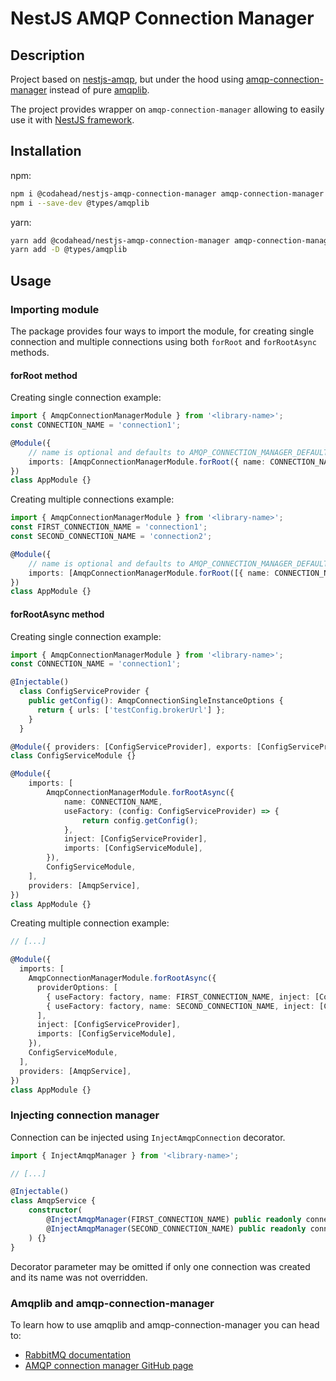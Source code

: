 # NestJS AMQP Connection Manager

## Description

Project based on [nestjs-amqp](https://github.com/nestjsx/nestjs-amqp), but under the hood
using [amqp-connection-manager](https://www.npmjs.com/package/amqp-connection-manager)
instead of pure [amqplib](https://www.npmjs.com/package/amqplib).

The project provides wrapper on `amqp-connection-manager` allowing to easily use it with
[NestJS framework](https://github.com/nestjs/nest).

## Installation

npm:

```sh
npm i @codahead/nestjs-amqp-connection-manager amqp-connection-manager amqplib
npm i --save-dev @types/amqplib
```

yarn:

```sh
yarn add @codahead/nestjs-amqp-connection-manager amqp-connection-manager amqplib
yarn add -D @types/amqplib
```

## Usage

### Importing module

The package provides four ways to import the module, for creating single connection
and multiple connections using both `forRoot` and `forRootAsync` methods.

#### forRoot method

Creating single connection example:

```ts
import { AmqpConnectionManagerModule } from '<library-name>'; 
const CONNECTION_NAME = 'connection1';

@Module({
    // name is optional and defaults to AMQP_CONNECTION_MANAGER_DEFAULT_CONNECTION_NAME constant
    imports: [AmqpConnectionManagerModule.forRoot({ name: CONNECTION_NAME, urls: ['url'] })],
})
class AppModule {}
```

Creating multiple connections example:

```ts
import { AmqpConnectionManagerModule } from '<library-name>'; 
const FIRST_CONNECTION_NAME = 'connection1';
const SECOND_CONNECTION_NAME = 'connection2';

@Module({
    // name is optional and defaults to AMQP_CONNECTION_MANAGER_DEFAULT_CONNECTION_NAME constant
    imports: [AmqpConnectionManagerModule.forRoot([{ name: CONNECTION_NAME, urls: ['url'] }, { name: SECOND_CONNECTION_NAME, urls: ['url'] }])],
})
class AppModule {}
```

#### forRootAsync method

Creating single connection example:

```ts
import { AmqpConnectionManagerModule } from '<library-name>'; 
const CONNECTION_NAME = 'connection1';

@Injectable()
  class ConfigServiceProvider {
    public getConfig(): AmqpConnectionSingleInstanceOptions {
      return { urls: ['testConfig.brokerUrl'] };
    }
  }

@Module({ providers: [ConfigServiceProvider], exports: [ConfigServiceProvider] })
class ConfigServiceModule {}

@Module({
    imports: [
        AmqpConnectionManagerModule.forRootAsync({
            name: CONNECTION_NAME,
            useFactory: (config: ConfigServiceProvider) => {
                return config.getConfig();
            },
            inject: [ConfigServiceProvider],
            imports: [ConfigServiceModule],
        }),
        ConfigServiceModule,
    ],
    providers: [AmqpService],
})
class AppModule {}
```

Creating multiple connection example:

```ts
// [...]

@Module({
  imports: [
    AmqpConnectionManagerModule.forRootAsync({
      providerOptions: [
        { useFactory: factory, name: FIRST_CONNECTION_NAME, inject: [ConfigServiceProvider] },
        { useFactory: factory, name: SECOND_CONNECTION_NAME, inject: [ConfigServiceProvider] },
      ],
      inject: [ConfigServiceProvider],
      imports: [ConfigServiceModule],
    }),
    ConfigServiceModule,
  ],
  providers: [AmqpService],
})
class AppModule {}
```

### Injecting connection manager

Connection can be injected using `InjectAmqpConnection` decorator.

```ts
import { InjectAmqpManager } from '<library-name>'; 

// [...]

@Injectable()
class AmqpService {
    constructor(
        @InjectAmqpManager(FIRST_CONNECTION_NAME) public readonly connection1: IAmqpConnectionManager,
        @InjectAmqpManager(SECOND_CONNECTION_NAME) public readonly connection2: IAmqpConnectionManager,
    ) {}
}
```

Decorator parameter may be omitted if only one connection was created and its name was not overridden.

### Amqplib and amqp-connection-manager

To learn how to use amqplib and amqp-connection-manager you can head to:

- [RabbitMQ documentation](https://www.rabbitmq.com/tutorials/tutorial-one-javascript.html)
- [AMQP connection manager GitHub page](https://github.com/jwalton/node-amqp-connection-manager)
